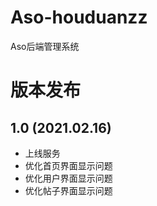 # Aso-houduanzz
 Aso后端管理系统


# 版本发布
## 1.0 (2021.02.16)
- 上线服务
- 优化首页界面显示问题
- 优化用户界面显示问题
- 优化帖子界面显示问题